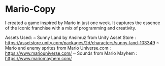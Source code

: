 # Mario-Copy
I created a game inspired by Mario in just one week. It captures the essence of the iconic franchise with a mix of programming and creativity.


Assets Used:
 ~ Sunny Land by Ansimuz from Unity Asset Store : https://assetstore.unity.com/packages/2d/characters/sunny-land-103349
 ~ Mario and enemy sprites from Mario Universe.com : https://www.mariouniverse.com/
 ~ Sounds from Mario Mayhem : https://www.mariomayhem.com/
